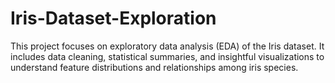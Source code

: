 # Iris-Dataset-Exploration
This project focuses on exploratory data analysis (EDA) of the Iris dataset. It includes data cleaning, statistical summaries, and insightful visualizations to understand feature distributions and relationships among iris species.
